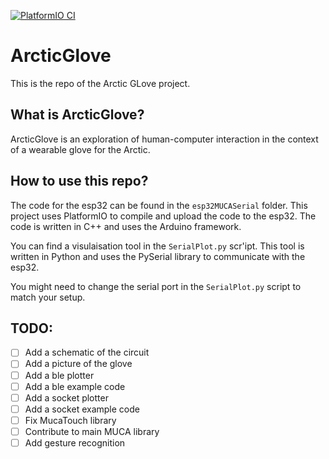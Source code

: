 [![PlatformIO CI](https://github.com/COLVERTYETY/ArcticGlove/actions/workflows/main.yml/badge.svg?event=push)](https://github.com/COLVERTYETY/ArcticGlove/actions/workflows/main.yml)

# ArcticGlove
This is the repo of the Arctic GLove project.

## What is ArcticGlove?

ArcticGlove is an exploration of human-computer interaction in the context of a wearable glove for the Arctic.

## How to use this repo?

The code for the esp32 can be found in the ```esp32MUCASerial``` folder. This project uses PlatformIO to compile and upload the code to the esp32. The code is written in C++ and uses the Arduino framework.

You can find a visulaisation tool in the ```SerialPlot.py``` scr'ipt. This tool is written in Python and uses the PySerial library to communicate with the esp32.

You might need to change the serial port in the ```SerialPlot.py``` script to match your setup.

## TODO:

- [ ] Add a schematic of the circuit
-  [ ] Add a picture of the glove
-  [ ] Add a ble plotter
-  [ ] Add a ble example code
-  [ ] Add a socket plotter
-  [ ] Add a socket example code
-  [ ] Fix MucaTouch library
-  [ ] Contribute to main MUCA library
-  [ ] Add gesture recognition
